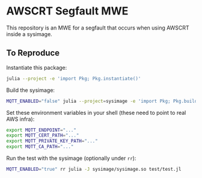 # AWSCRT Segfault MWE

This repository is an MWE for a segfault that occurs when using AWSCRT inside a sysimage.

## To Reproduce

Instantiate this package:

```sh
julia --project -e 'import Pkg; Pkg.instantiate()'
```

Build the sysimage:

```sh
MQTT_ENABLED="false" julia --project=sysimage -e 'import Pkg; Pkg.build(); include(joinpath("sysimage", "build_sysimage.jl")); build()'
```

Set these environment variables in your shell (these need to point to real AWS infra):

```sh
export MQTT_ENDPOINT="..."
export MQTT_CERT_PATH="..."
export MQTT_PRIVATE_KEY_PATH="..."
export MQTT_CA_PATH="..."
```

Run the test with the sysimage (optionally under `rr`):

```sh
MQTT_ENABLED="true" rr julia -J sysimage/sysimage.so test/test.jl
```
